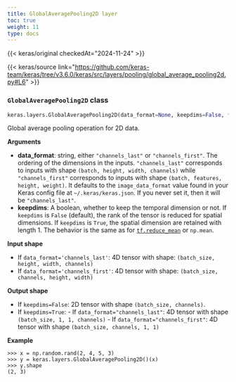 ```yaml
---
title: GlobalAveragePooling2D layer
toc: true
weight: 11
type: docs
---
```


{{< keras/original checkedAt="2024-11-24" >}}

{{< keras/source link="https://github.com/keras-team/keras/tree/v3.6.0/keras/src/layers/pooling/global_average_pooling2d.py#L6" >}}

### `GlobalAveragePooling2D` class

```python
keras.layers.GlobalAveragePooling2D(data_format=None, keepdims=False, **kwargs)
```

Global average pooling operation for 2D data.

**Arguments**

- **data_format**: string, either `"channels_last"` or `"channels_first"`. The ordering of the dimensions in the inputs. `"channels_last"` corresponds to inputs with shape `(batch, height, width, channels)` while `"channels_first"` corresponds to inputs with shape `(batch, features, height, weight)`. It defaults to the `image_data_format` value found in your Keras config file at `~/.keras/keras.json`. If you never set it, then it will be `"channels_last"`.
- **keepdims**: A boolean, whether to keep the temporal dimension or not. If `keepdims` is `False` (default), the rank of the tensor is reduced for spatial dimensions. If `keepdims` is `True`, the spatial dimension are retained with length 1. The behavior is the same as for [`tf.reduce_mean`](https://www.tensorflow.org/api_docs/python/tf/reduce_mean) or `np.mean`.

**Input shape**

- If `data_format='channels_last'`: 4D tensor with shape: `(batch_size, height, width, channels)`
- If `data_format='channels_first'`: 4D tensor with shape: `(batch_size, channels, height, width)`

**Output shape**

- If `keepdims=False`: 2D tensor with shape `(batch_size, channels)`.
- If `keepdims=True`: - If `data_format="channels_last"`: 4D tensor with shape `(batch_size, 1, 1, channels)` - If `data_format="channels_first"`: 4D tensor with shape `(batch_size, channels, 1, 1)`

**Example**

```console
>>> x = np.random.rand(2, 4, 5, 3)
>>> y = keras.layers.GlobalAveragePooling2D()(x)
>>> y.shape
(2, 3)
```
